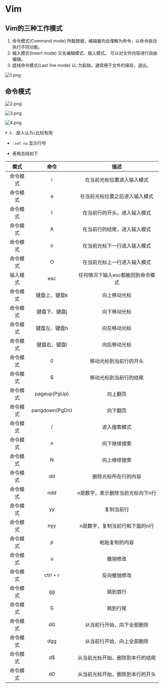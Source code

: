 # Vim

## Vim的三种工作模式

1. 命令模式(Command mode)
	所敲按键，编辑器均会理解为命令，以命令驱动执行不同功能。
2. 输入模式(Insert mode)
	又名编辑模式、插入模式。
	可以对文件内容进行自由编辑。
3. 底线命令模式(Last line mode)
	以`:`为起始，通常用于文件的保存，退出。

![1.png](https://aimeeangelia.github.io/Pictures/software/vim/1.png)

## 命令模式

![2.png](https://aimeeangelia.github.io/Pictures/software/vim/2.png)

![3.png](https://aimeeangelia.github.io/Pictures/software/vim/3.png)

![4.png](https://aimeeangelia.github.io/Pictures/software/vim/4.png)

`P.S.` :鄙人认为`i`比较有用 

* `:set nu` 显示行号

* 表格总结如下

|   模式   |      命令      |               描述                |
| :------: | :------------: | :-------------------------------: |
| 命令模式 |       i        |    在当前光标位置进入输入模式     |
| 命令模式 |       a        |  在当前光标位置之后进入输入模式   |
| 命令模式 |       I        |   在当前行的开头，进入输入模式    |
| 命令模式 |       A        |   在当前行的结尾，进入输入模式    |
| 命令模式 |       o        |   在当前光标下一行进入输入模式    |
| 命令模式 |       O        |   在当前光标上一行进入输入模式    |
| 输入模式 |      esc       | 任何情况下输入esc都能回到命令模式 |
| 命令模式 | 键盘上、键盘k  |           向上移动光标            |
| 命令模式 | 键盘下、键盘j  |           向下移动光标            |
| 命令模式 | 键盘左、键盘h  |           向左移动光标            |
| 命令模式 | 键盘右、键盘l  |           向后移动光标            |
| 命令模式 |       0        |      移动光标到当前行的开头       |
| 命令模式 |       $        |      移动光标到当前行的结尾       |
| 命令模式 |  pageup(PgUp)  |             向上翻页              |
| 命令模式 | pangdown(PgDn) |             向下翻页              |
| 命令模式 |       /        |           进入搜索模式            |
| 命令模式 |       n        |           向下继续搜索            |
| 命令模式 |       N        |           向上继续搜索            |
| 命令模式 |       dd       |       删除光标所在行的内容        |
| 命令模式 |      ndd       | n是数字，表示删除当前光标向下n行  |
| 命令模式 |       yy       |            复制当前行             |
| 命令模式 |      nyy       |  n是数字，复制当前行和下面的n行   |
| 命令模式 |       p        |          粘贴复制的内容           |
| 命令模式 |       u        |             撤销修改              |
| 命令模式 |    ctrl + r    |           反向撤销修改            |
| 命令模式 |       gg       |             跳到首行              |
| 命令模式 |       G        |             跳到行尾              |
| 命令模式 |       dG       |    从当前行开始，向下全部删除     |
| 命令模式 |      dgg       |    从当前行开始，向上全部删除     |
| 命令模式 |       d$       | 从当前光标开始，删除到本行的结尾  |
| 命令模式 |       d0       | 从当前光标开始，删除到本行的开头  |
